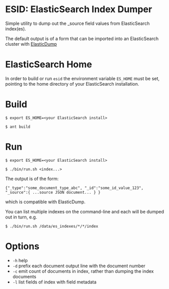 # ESID: ElasticSearch Index Dumper

Simple utility to dump out the _source field values from ElasticSearch index(es).

The default output is of a form that can be imported into an ElasticSearch cluster with [ElasticDump](https://github.com/taskrabbit/elasticsearch-dump)

# ElasticSearch Home

In order to build or run `esid` the environment variable `ES_HOME` must be set, pointing to the home directory of your ElasticSearch installation.

# Build

```
$ export ES_HOME=<your ElasticSearch install>

$ ant build
```

# Run

```
$ export ES_HOME=<your ElasticSearch install>

$ ./bin/run.sh <index...>
```

The output is of the form:

```
{"_type":"some_document_type_abc", "_id":"some_id_value_123", "_source":{ ...source JSON document... } }
```

which is compatible with ElasticDump.

You can list multiple indexes on the command-line and each will be dumped out in turn, e.g.

```
$ ./bin/run.sh /data/es_indexes/*/*/index
```

# Options

- `-h` help
- `-d` prefix each document output line with the document number
- `-c` emit count of documents in index, rather than dumping the index documents
- `-l` list fields of index with field metadata
